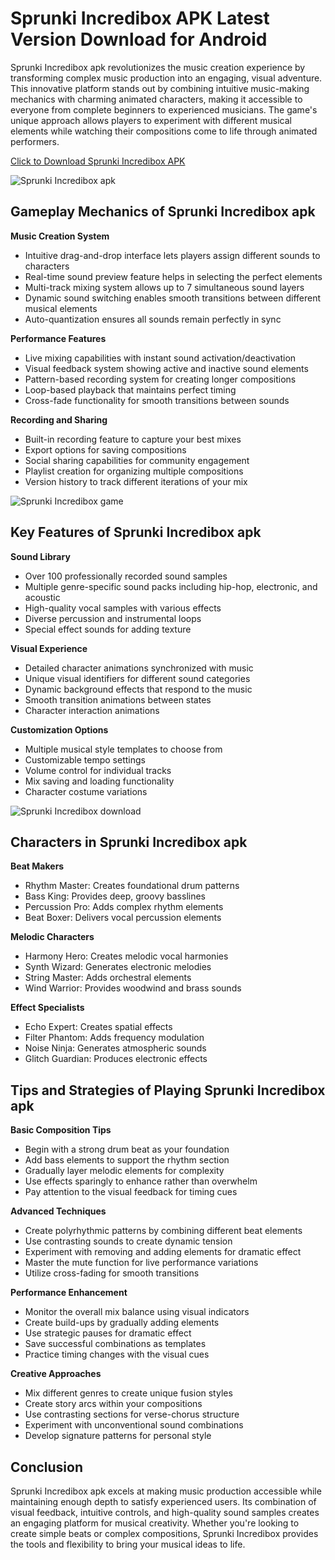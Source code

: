 # Sprunki Incredibox APK Latest Version Download for Android

Sprunki Incredibox apk revolutionizes the music creation experience by transforming complex music production into an engaging, visual adventure. This innovative platform stands out by combining intuitive music-making mechanics with charming animated characters, making it accessible to everyone from complete beginners to experienced musicians. The game's unique approach allows players to experiment with different musical elements while watching their compositions come to life through animated performers.

<a href="https://upload.app/download/sprunki-incredibox/com.sprunki.android/4fdd6e43d2bf30acc2433d5932bda14bf8f05950742f666b3c95e968c97e0112?utm_source=github" target="_blank">Click to Download Sprunki Incredibox APK</a>

<img src="https://image.winudf.com/v2/user/admin/YWRtaW5fMTcyNzE2MDM0OF8xLnBuZ18xNzMyMDA4MzQzMTM2/screen-0.webp?h=300&fakeurl=1&type=.webp" alt="Sprunki Incredibox apk" title="Sprunki Incredibox apk" style="max-width: 100%;">

## Gameplay Mechanics of Sprunki Incredibox apk

**Music Creation System**
- Intuitive drag-and-drop interface lets players assign different sounds to characters
- Real-time sound preview feature helps in selecting the perfect elements
- Multi-track mixing system allows up to 7 simultaneous sound layers
- Dynamic sound switching enables smooth transitions between different musical elements
- Auto-quantization ensures all sounds remain perfectly in sync

**Performance Features**
- Live mixing capabilities with instant sound activation/deactivation
- Visual feedback system showing active and inactive sound elements
- Pattern-based recording system for creating longer compositions
- Loop-based playback that maintains perfect timing
- Cross-fade functionality for smooth transitions between sounds

**Recording and Sharing**
- Built-in recording feature to capture your best mixes
- Export options for saving compositions
- Social sharing capabilities for community engagement
- Playlist creation for organizing multiple compositions
- Version history to track different iterations of your mix

<img src="https://image.winudf.com/v2/user/admin/YWRtaW5fMTcyNzE2MDMxOV8xNzI3MTYwMzA2LnBuZ18xNzMyMDA4MzM0NTg4/screen-1.webp?h=300&fakeurl=1&type=.webp" alt="Sprunki Incredibox game" title="Sprunki Incredibox game" style="max-width: 100%;">

## Key Features of Sprunki Incredibox apk

**Sound Library**
- Over 100 professionally recorded sound samples
- Multiple genre-specific sound packs including hip-hop, electronic, and acoustic
- High-quality vocal samples with various effects
- Diverse percussion and instrumental loops
- Special effect sounds for adding texture

**Visual Experience**
- Detailed character animations synchronized with music
- Unique visual identifiers for different sound categories
- Dynamic background effects that respond to the music
- Smooth transition animations between states
- Character interaction animations

**Customization Options**
- Multiple musical style templates to choose from
- Customizable tempo settings
- Volume control for individual tracks
- Mix saving and loading functionality
- Character costume variations

<img src="https://image.winudf.com/v2/user/admin/YWRtaW5fMTcyNzE2MDMzM18zLnBuZ18xNzMyMDA4MzM1MDQ1/screen-4.webp?h=300&fakeurl=1&type=.webp" alt="Sprunki Incredibox download" title="Sprunki Incredibox download" style="max-width: 100%;">

## Characters in Sprunki Incredibox apk

**Beat Makers**
- Rhythm Master: Creates foundational drum patterns
- Bass King: Provides deep, groovy basslines
- Percussion Pro: Adds complex rhythm elements
- Beat Boxer: Delivers vocal percussion elements

**Melodic Characters**
- Harmony Hero: Creates melodic vocal harmonies
- Synth Wizard: Generates electronic melodies
- String Master: Adds orchestral elements
- Wind Warrior: Provides woodwind and brass sounds

**Effect Specialists**
- Echo Expert: Creates spatial effects
- Filter Phantom: Adds frequency modulation
- Noise Ninja: Generates atmospheric sounds
- Glitch Guardian: Produces electronic effects

## Tips and Strategies of Playing Sprunki Incredibox apk

**Basic Composition Tips**
- Begin with a strong drum beat as your foundation
- Add bass elements to support the rhythm section
- Gradually layer melodic elements for complexity
- Use effects sparingly to enhance rather than overwhelm
- Pay attention to the visual feedback for timing cues

**Advanced Techniques**
- Create polyrhythmic patterns by combining different beat elements
- Use contrasting sounds to create dynamic tension
- Experiment with removing and adding elements for dramatic effect
- Master the mute function for live performance variations
- Utilize cross-fading for smooth transitions

**Performance Enhancement**
- Monitor the overall mix balance using visual indicators
- Create build-ups by gradually adding elements
- Use strategic pauses for dramatic effect
- Save successful combinations as templates
- Practice timing changes with the visual cues

**Creative Approaches**
- Mix different genres to create unique fusion styles
- Create story arcs within your compositions
- Use contrasting sections for verse-chorus structure
- Experiment with unconventional sound combinations
- Develop signature patterns for personal style

## Conclusion
Sprunki Incredibox apk excels at making music production accessible while maintaining enough depth to satisfy experienced users. Its combination of visual feedback, intuitive controls, and high-quality sound samples creates an engaging platform for musical creativity. Whether you're looking to create simple beats or complex compositions, Sprunki Incredibox provides the tools and flexibility to bring your musical ideas to life.
